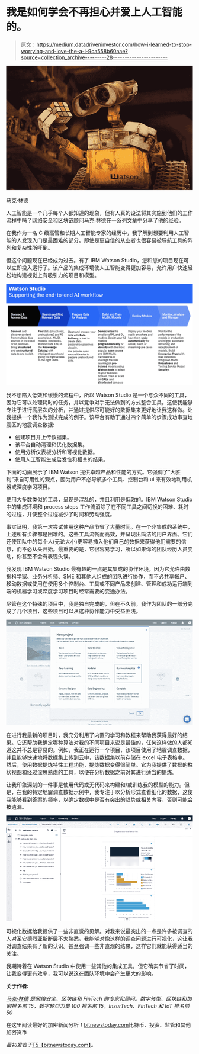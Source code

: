 # 我是如何学会不再担心并爱上人工智能的。

> 原文：<https://medium.datadriveninvestor.com/how-i-learned-to-stop-worrying-and-love-the-a-i-9ca558b60aae?source=collection_archive---------28----------------------->

![](img/9a4360a4fb632d0191cbad2e70227310.png)

马克·林德

人工智能是一个几乎每个人都知道的现象，但有人真的设法将其实施到他们的工作流程中吗？网络安全和区块链顾问马克·林德在一系列文章中分享了他的经验。

在我作为一名 C 级高管和长期人工智能专家的经历中，我了解到想要利用人工智能的人发现入门是最困难的部分。即使是更自信的从业者也很容易被导航工具的阵列和复杂性所吓倒。

但这个问题现在已经成为过去。有了 IBM Watson Studio，您和您的项目现在可以立即投入运行了。该产品的集成环境使人工智能变得更加容易，允许用户快速轻松地构建视觉上有吸引力的项目和模型。

![](img/b698bbd992f43861bff60590869c8485.png)

我不想陷入低效和缓慢的流程中，所以 Watson Studio 是一个与众不同的工具，因为它可以处理耗时的任务，并以竞争对手无法做到的方式整合工具。这使我能够专注于进行高层次的分析，并通过提供尽可能好的数据集来更好地让我这样做。让我提供一个我作为测试完成的例子。该平台有助于通过四个简单的步骤成功审查地震区的地震调查数据:

*   创建项目并上传数据集。
*   该平台自动清理和优化数据集。
*   使用分析仪表板分析和可视化数据。
*   使用人工智能生成启发性和相关的结果。

下面的动画展示了 IBM Watson 提供卓越产品和性能的方式。它强调了“大胜利”来自可用性的观点，因为用户不必导航多个工具、控制台和 ui 来有效地利用机器或深度学习项目。

使用大多数类似的工具，呈现是混乱的，并且利用是低效的。IBM Watson Studio 中的集成环境和 process steps 工作流消除了在不同工具之间切换的困难、耗时的过程，并使整个过程减少了时间和劳动强度。

事实证明，我第一次尝试使用这种产品节省了大量时间。在一个非集成的系统中，上述所有步骤都是困难的。这些工具流畅而高效，并呈现出简洁的用户界面。它们还使团队中的每个人(无论大小)更容易插入他们自己的数据来获得他们需要的信息，而不必从头开始。最重要的是，它很容易学习，所以如果你的团队经历人员变动，你甚至不会有表现失误。

我发现 IBM Watson Studio 最有趣的一点是其集成的协作环境，因为它允许由数据科学家、业务分析师、SME 和其他人组成的团队进行协作，而不必共享帐户、移动数据或使用在使用多个控制台、工具或不同产品来创建、管理和成功运行端到端的机器学习或深度学习项目时经常需要的变通办法。

尽管在这个特殊的项目中，我是独自完成的，但在不久前，我作为团队的一部分完成了几个项目，这些项目可以从这种协作能力中受益匪浅。

![](img/d29f2dd26ef9b596a94900145e2ef527.png)

在进行我最新的项目时，我充分利用了内置的学习和教程来帮助我获得最好的结果。它还帮助我确定哪种算法对我的不同项目来说是最佳的，任何这样做的人都知道这并不总是容易的。例如，我正在运行一个项目，该项目使用了地震调查数据，并且能够快速地将数据集上传到云中，该数据集以前存储在 excel 电子表格中。然后，使用数据提炼特性工程功能，提炼数据变得很简单。它为我提供了数据的柱状视图和经过深思熟虑的工具，以便在分析数据之前对其进行适当的提炼。

让我印象深刻的一件事是使用代码或无代码来构建和/或训练我的模型的能力。但是，在我的特定地震调查数据示例中，我专注于以分析形式查看细化的数据，这使我能够看到答案的频率，以确定数据中是否有突出的趋势或相关内容，否则可能会被遗漏。

![](img/f3c2b561bbf955db0d9ea97ff4c33118.png)

可视化数据给我提供了一些非直觉的见解。对我来说最突出的一点是许多被调查的人对圣安德烈亚斯断层不太熟悉。我能够对像这样的调查问题进行可视化，这让我对调查结果有了新的认识。甚至强调一些非直观的结果，这样它们就能获得适当的关注。

我期待着在 Watson Studio 中使用一些其他的集成工具，但它确实节省了时间，让我变得更有效率，我可以说这在团队环境中会产生更大的影响。

**关于作者:**

[*马克·林德*](https://www.linkedin.com/in/marklynd/) *是网络安全、区块链和 FinTech 的专家和顾问。数字转型、区块链和加密排名前 15，数字转型力量 100 排名前 15，InsurTech、FinTech 和 IoT 排名前 50*

在这里阅读最好的加密新闻分析！[bitnewstoday.com](https://bitnewstoday.com/)比特币、投资、监管和其他加密货币

*最初发表于*[T5【bitnewstoday.com】](https://bitnewstoday.com/news/how-i-learned-to-stop-worrying-and-love-the-a-i/)*。*